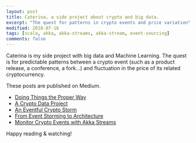 ```yaml
---
layout: post
title: Caterina, a side project about crypto and big data.
excerpt: "The quest for patterns in crypto events and price variation"
modified: 2018-07-16
tags: [scala, akka, akka-streams, akka-stream, event-sourcing]
comments: false
---
```


Caterina is my side project with big data and Machine Learning. The quest is for predictable patterns between a crypto event (such as a product release, a conference, a fork...) and fluctuation in the price of its related cryptocurrency.

These posts are published on Medium.

* [Doing Things the Proper Way](https://medium.com/@ticofab/doing-things-the-proper-way-b085068cba71)
* [A Crypto Data Project](https://medium.com/@ticofab/a-crypto-data-project-cf6884c60649)
* [An Eventful Crypto Storm](https://medium.com/@ticofab/an-eventful-crypto-storm-2a5ed95e5eaf)
* [From Event Storming to Architecture](https://medium.com/@ticofab/from-event-storming-to-architecture-c2dc49e9c2d0)
* [Monitor Crypto Events with Akka Streams](https://medium.com/@ticofab/monitor-crypto-events-with-akka-stream-b2d5d6687804)

Happy reading & watching!
